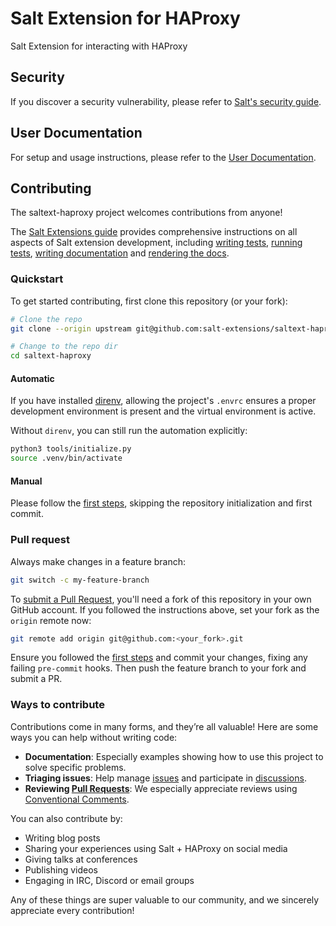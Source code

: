 # Salt Extension for HAProxy

Salt Extension for interacting with HAProxy

## Security

If you discover a security vulnerability, please refer
to [Salt's security guide][security].

## User Documentation

For setup and usage instructions, please refer to the
[User Documentation][docs].

## Contributing

The saltext-haproxy project welcomes contributions from anyone!

The [Salt Extensions guide][salt-extensions-guide] provides comprehensive instructions on all aspects
of Salt extension development, including [writing tests][writing-tests], [running tests][running-tests],
[writing documentation][writing-docs] and [rendering the docs][rendering-docs].

### Quickstart

To get started contributing, first clone this repository (or your fork):

```bash
# Clone the repo
git clone --origin upstream git@github.com:salt-extensions/saltext-haproxy.git

# Change to the repo dir
cd saltext-haproxy
```

#### Automatic
If you have installed [direnv][direnv], allowing the project's `.envrc` ensures
a proper development environment is present and the virtual environment is active.

Without `direnv`, you can still run the automation explicitly:

```bash
python3 tools/initialize.py
source .venv/bin/activate
```

#### Manual
Please follow the [first steps][first-steps], skipping the repository initialization and first commit.

### Pull request

Always make changes in a feature branch:

```bash
git switch -c my-feature-branch
```

To [submit a Pull Request][submitting-pr], you'll need a fork of this repository in
your own GitHub account. If you followed the instructions above,
set your fork as the `origin` remote now:

```bash
git remote add origin git@github.com:<your_fork>.git
```

Ensure you followed the [first steps][first-steps] and commit your changes, fixing any
failing `pre-commit` hooks. Then push the feature branch to your fork and submit a PR.

### Ways to contribute

Contributions come in many forms, and they’re all valuable! Here are some ways you can help
without writing code:

* **Documentation**: Especially examples showing how to use this project
  to solve specific problems.
* **Triaging issues**: Help manage [issues][issues] and participate in [discussions][discussions].
* **Reviewing [Pull Requests][PRs]**: We especially appreciate reviews using [Conventional Comments][comments].

You can also contribute by:

* Writing blog posts
* Sharing your experiences using Salt + HAProxy
  on social media
* Giving talks at conferences
* Publishing videos
* Engaging in IRC, Discord or email groups

Any of these things are super valuable to our community, and we sincerely
appreciate every contribution!

[security]: https://github.com/saltstack/salt/blob/master/SECURITY.md
[salt-extensions-guide]: https://salt-extensions.github.io/salt-extension-copier/
[writing-tests]: https://salt-extensions.github.io/salt-extension-copier/topics/testing/writing.html
[running-tests]: https://salt-extensions.github.io/salt-extension-copier/topics/testing/running.html
[writing-docs]: https://salt-extensions.github.io/salt-extension-copier/topics/documenting/writing.html
[rendering-docs]: https://salt-extensions.github.io/salt-extension-copier/topics/documenting/building.html
[first-steps]: https://salt-extensions.github.io/salt-extension-copier/topics/creation.html#initialize-the-python-virtual-environment
[submitting-pr]: https://docs.github.com/en/pull-requests/collaborating-with-pull-requests/proposing-changes-to-your-work-with-pull-requests/creating-a-pull-request-from-a-fork
[direnv]: https://direnv.net
[issues]: https://github.com/salt-extensions/saltext-haproxy/issues
[PRs]: https://github.com/salt-extensions/saltext-haproxy/pulls
[discussions]: https://github.com/salt-extensions/saltext-haproxy/discussions
[comments]: https://conventionalcomments.org/
[docs]: https://salt-extensions.github.io/saltext-haproxy/
